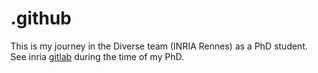 # .github
This is my journey in the Diverse team (INRIA Rennes) as a PhD student. See inria [gitlab](https://gitlab.inria.fr/clement-phd) during the time of my PhD.
